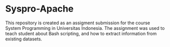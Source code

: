 # Syspro-Apache

This repository is created as an assigment submission for the course System Programming in Universitas Indonesia.
The assignment was used to teach student about Bash scripting, and how to extract information from existing datasets. 
